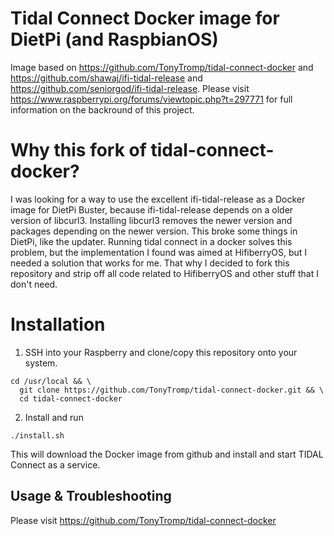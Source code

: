 # Tidal Connect Docker image for DietPi (and RaspbianOS)

Image based on https://github.com/TonyTromp/tidal-connect-docker and https://github.com/shawaj/ifi-tidal-release and https://github.com/seniorgod/ifi-tidal-release. 
Please visit https://www.raspberrypi.org/forums/viewtopic.php?t=297771 for full information on the backround of this project.

# Why this fork of tidal-connect-docker?
I was looking for a way to use the excellent ifi-tidal-release as a Docker image for DietPi Buster, because ifi-tidal-release depends on a older version of libcurl3. Installing libcurl3 removes the newer version and packages depending on the newer version. This broke some things in DietPi, like the updater.
Running tidal connect in a docker solves this problem, but the implementation I found was aimed at HifiberryOS, but I needed a solution that works for me.
That why I decided to fork this repository and strip off all code related to HifiberryOS and other stuff that I don't need. 

# Installation

1. SSH into your Raspberry and clone/copy this repository onto your system. 
```
cd /usr/local && \
  git clone https://github.com/TonyTromp/tidal-connect-docker.git && \
  cd tidal-connect-docker
```

2. Install and run

```
./install.sh
```

This will download the Docker image from github and install and start TIDAL Connect as a service.

## Usage & Troubleshooting

Please visit https://github.com/TonyTromp/tidal-connect-docker 
